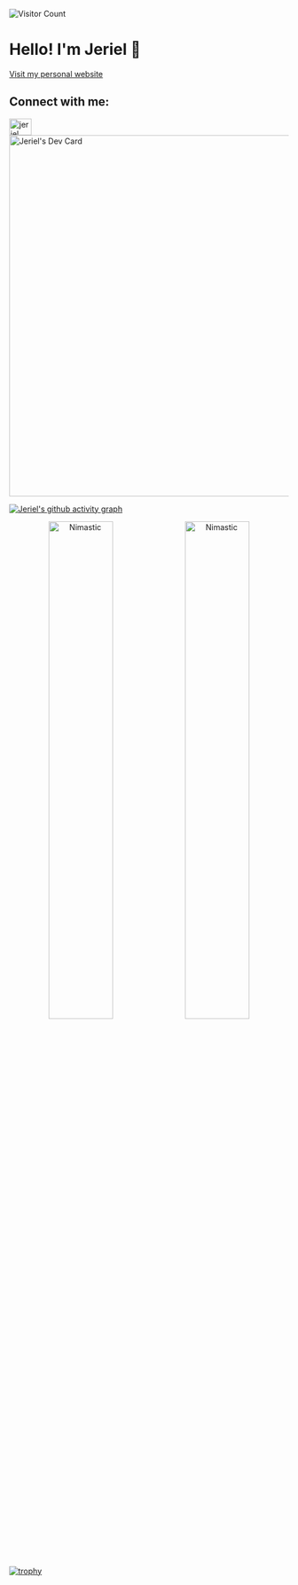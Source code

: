 ![Visitor Count](https://komarev.com/ghpvc/?username=Nimastic&label=Profile%20views&color=0e75b6&style=flat)
# Hello! I'm Jeriel 👋
[Visit my personal website](https://www.jerielchan.com)

<!--[![committers.top badge](https://user-badge.committers.top/singapore/Nimastic.svg)](https://user-badge.committers.top/singapore/Nimastic)-->


<!--START_SECTION:activity-->
<!--END_SECTION:activity-->


## Connect with me: <a href="https://linkedin.com/in/jerielchan" target="blank">
  <img src="https://raw.githubusercontent.com/rahuldkjain/github-profile-readme-generator/master/src/images/icons/Social/linked-in-alt.svg" alt="jeriel" height="30" width="40" />
</a>

<a href="https://app.daily.dev/jerielchan">
  <img src="https://api.daily.dev/devcards/v2/cLt0Wwl12vOVGzeHtfWlX.png?r=qxe&type=wide" width="652" alt="Jeriel's Dev Card"/>
</a>

[![Jeriel's github activity graph](https://github-readme-activity-graph.vercel.app/graph?username=Nimastic)](https://github.com/Nimastic/github-readme-activity-graph)

<p align="center">
  <img width="48%" src="https://github-readme-stats.vercel.app/api?username=Nimastic&show_icons=true&theme=dracula&title_color=ff8000&text_color=ffffff&bg_color=6a6a6a&locale=en&hide_border=true" alt="Nimastic" />
  <img width="48%" src="https://github-readme-streak-stats.herokuapp.com/?user=Nimastic&theme=highcontrast&hide_border=true" alt="Nimastic" />
</p>

 <!-- <a href="https://leetcode.com/u/lsy_urea"><img src="https://leetcard.jacoblin.cool/jerielchanzy?theme=dark&font=Ropa%20Sans" /></a> -->

[![trophy](https://github-profile-trophy.vercel.app/?username=nimastic&title=Stars,Followers,Commits,Repositories,MultipleLang,PullRequest&theme=onedark)](https://github.com/ryo-ma/github-profile-trophy)
